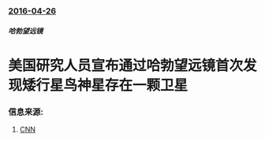 ### [2016-04-26](/zh/news/2016/04/26/index.md)

##### 哈勃望远镜
# 美国研究人员宣布通过哈勃望远镜首次发现矮行星鸟神星存在一颗卫星 




### 信息来源:

1. [CNN](http://edition.cnn.com/2016/04/26/world/makemake-moon-nasa/)
